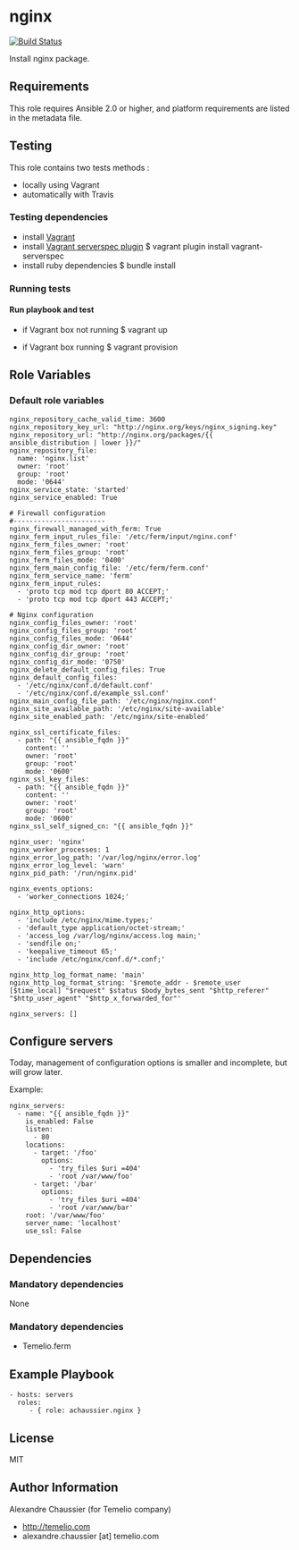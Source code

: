 # nginx

[![Build Status](https://travis-ci.org/Temelio/ansible-role-nginx.svg?branch=master)](https://travis-ci.org/Temelio/ansible-role-nginx)

Install nginx package.

## Requirements

This role requires Ansible 2.0 or higher,
and platform requirements are listed in the metadata file.

## Testing

This role contains two tests methods :
- locally using Vagrant
- automatically with Travis

### Testing dependencies
- install [Vagrant](https://www.vagrantup.com)
- install [Vagrant serverspec plugin](https://github.com/jvoorhis/vagrant-serverspec)
    $ vagrant plugin install vagrant-serverspec
- install ruby dependencies
    $ bundle install

### Running tests

#### Run playbook and test

- if Vagrant box not running
    $ vagrant up

- if Vagrant box running
    $ vagrant provision

## Role Variables

### Default role variables

    nginx_repository_cache_valid_time: 3600
    nginx_repository_key_url: "http://nginx.org/keys/nginx_signing.key"
    nginx_repository_url: "http://nginx.org/packages/{{ ansible_distribution | lower }}/"
    nginx_repository_file:
      name: 'nginx.list'
      owner: 'root'
      group: 'root'
      mode: '0644'
    nginx_service_state: 'started'
    nginx_service_enabled: True

    # Firewall configuration
    #-----------------------
    nginx_firewall_managed_with_ferm: True
    nginx_ferm_input_rules_file: '/etc/ferm/input/nginx.conf'
    nginx_ferm_files_owner: 'root'
    nginx_ferm_files_group: 'root'
    nginx_ferm_files_mode: '0400'
    nginx_ferm_main_config_file: '/etc/ferm/ferm.conf'
    nginx_ferm_service_name: 'ferm'
    nginx_ferm_input_rules:
      - 'proto tcp mod tcp dport 80 ACCEPT;'
      - 'proto tcp mod tcp dport 443 ACCEPT;'

    # Nginx configuration
    nginx_config_files_owner: 'root'
    nginx_config_files_group: 'root'
    nginx_config_files_mode: '0644'
    nginx_config_dir_owner: 'root'
    nginx_config_dir_group: 'root'
    nginx_config_dir_mode: '0750'
    nginx_delete_default_config_files: True
    nginx_default_config_files:
      - '/etc/nginx/conf.d/default.conf'
      - '/etc/nginx/conf.d/example_ssl.conf'
    nginx_main_config_file_path: '/etc/nginx/nginx.conf'
    nginx_site_available_path: '/etc/nginx/site-available'
    nginx_site_enabled_path: '/etc/nginx/site-enabled'

    nginx_ssl_certificate_files:
      - path: "{{ ansible_fqdn }}"
        content: ''
        owner: 'root'
        group: 'root'
        mode: '0600'
    nginx_ssl_key_files:
      - path: "{{ ansible_fqdn }}"
        content: ''
        owner: 'root'
        group: 'root'
        mode: '0600'
    nginx_ssl_self_signed_cn: "{{ ansible_fqdn }}"

    nginx_user: 'nginx'
    nginx_worker_processes: 1
    nginx_error_log_path: '/var/log/nginx/error.log'
    nginx_error_log_level: 'warn'
    nginx_pid_path: '/run/nginx.pid'

    nginx_events_options:
      - 'worker_connections 1024;'

    nginx_http_options:
      - 'include /etc/nginx/mime.types;'
      - 'default_type application/octet-stream;'
      - 'access_log /var/log/nginx/access.log main;'
      - 'sendfile on;'
      - 'keepalive_timeout 65;'
      - 'include /etc/nginx/conf.d/*.conf;'

    nginx_http_log_format_name: 'main'
    nginx_http_log_format_string: '$remote_addr - $remote_user [$time_local] "$request" $status $body_bytes_sent "$http_referer" "$http_user_agent" "$http_x_forwarded_for"'

    nginx_servers: []


## Configure servers

Today, management of configuration options is smaller and incomplete, but will grow later.

Example:

    nginx_servers:
      - name: "{{ ansible_fqdn }}"
        is_enabled: False
        listen:
          - 80
        locations:
          - target: '/foo'
            options:
              - 'try_files $uri =404'
              - 'root /var/www/foo'
          - target: '/bar'
            options:
              - 'try_files $uri =404'
              - 'root /var/www/bar'
        root: '/var/www/foo'
        server_name: 'localhost'
        use_ssl: False

## Dependencies

### Mandatory dependencies

None

### Mandatory dependencies

- Temelio.ferm

## Example Playbook

    - hosts: servers
      roles:
         - { role: achaussier.nginx }

## License

MIT

## Author Information

Alexandre Chaussier (for Temelio company)
- http://temelio.com
- alexandre.chaussier [at] temelio.com


